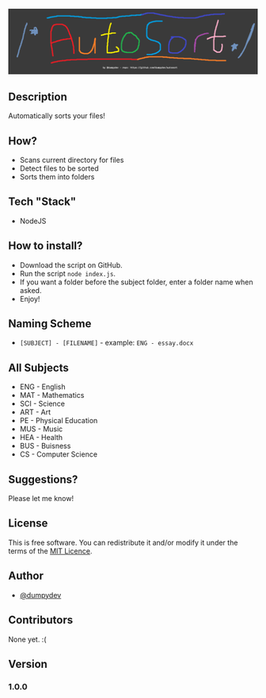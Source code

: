 ![banner](banner.png)
## Description
Automatically sorts your files!
## How?
- Scans current directory for files
- Detect files to be sorted
- Sorts them into folders
## Tech "Stack"
- NodeJS
## How to install?
- Download the script on GitHub.
- Run the script `node index.js`.
- If you want a folder before the subject folder, enter a folder name when asked.
- Enjoy!
## Naming Scheme
- `[SUBJECT] - [FILENAME]` - example: `ENG - essay.docx`
## All Subjects
- ENG - English
- MAT - Mathematics
- SCI - Science
- ART - Art
- PE - Physical Education
- MUS - Music
- HEA - Health
- BUS - Buisness
- CS - Computer Science
## Suggestions?
Please let me know!
## License
This is free software. You can redistribute it and/or modify it under the terms of the [MIT Licence](https://opensource.org/licenses/MIT).
## Author
- [@dumpydev](https://dumpyy.xyz)
## Contributors
None yet. :(
## Version
### 1.0.0
